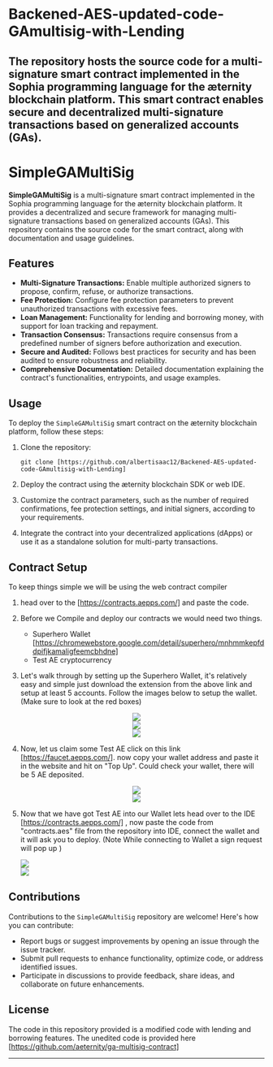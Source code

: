 # Backened-AES-updated-code-GAmultisig-with-Lending
The repository hosts the source code for a multi-signature smart contract implemented in the Sophia programming language for the æternity blockchain platform. This smart contract enables secure and decentralized multi-signature transactions based on generalized accounts (GAs).
---

# SimpleGAMultiSig

**SimpleGAMultiSig** is a multi-signature smart contract implemented in the Sophia programming language for the æternity blockchain platform. It provides a decentralized and secure framework for managing multi-signature transactions based on generalized accounts (GAs). This repository contains the source code for the smart contract, along with documentation and usage guidelines.

## Features

- **Multi-Signature Transactions:** Enable multiple authorized signers to propose, confirm, refuse, or authorize transactions.
- **Fee Protection:** Configure fee protection parameters to prevent unauthorized transactions with excessive fees.
- **Loan Management:** Functionality for lending and borrowing money, with support for loan tracking and repayment.
- **Transaction Consensus:** Transactions require consensus from a predefined number of signers before authorization and execution.
- **Secure and Audited:** Follows best practices for security and has been audited to ensure robustness and reliability.
- **Comprehensive Documentation:** Detailed documentation explaining the contract's functionalities, entrypoints, and usage examples.

## Usage

To deploy the `SimpleGAMultiSig` smart contract on the æternity blockchain platform, follow these steps:

1. Clone the repository:
   ```
   git clone [https://github.com/albertisaac12/Backened-AES-updated-code-GAmultisig-with-Lending]
   ```

2. Deploy the contract using the æternity blockchain SDK or web IDE. 
   
4. Customize the contract parameters, such as the number of required confirmations, fee protection settings, and initial signers, according to your requirements.

5. Integrate the contract into your decentralized applications (dApps) or use it as a standalone solution for multi-party transactions.


## Contract Setup

To keep things simple we will be using the web contract compiler

1. head over to the [https://contracts.aepps.com/] and paste the code.

2. Before we Compile and deploy our contracts we would need two things.
    - Superhero Wallet [https://chromewebstore.google.com/detail/superhero/mnhmmkepfddpifjkamaligfeemcbhdne]
    - Test AE cryptocurrency
3. Let's walk through by setting up the Superhero Wallet, it's relatively easy and simple just download the extension from the above link and setup at least 5 accounts. Follow the images below to setup the wallet. (Make sure to look at the red boxes)

<div align="center">
   <img src = "https://github.com/albertisaac12/Backened-AES-updated-code-GAmultisig-with-Lending/assets/91803132/f343ee44-b2c4-4533-915d-5b38378d886f">
               
</div>

<div align="center">
   <img src ="https://github.com/albertisaac12/Backened-AES-updated-code-GAmultisig-with-Lending/assets/91803132/f6822792-3b90-4f5c-94df-d10ce06d061e">
</div>

<div align="center">
   <img src ="https://github.com/albertisaac12/Backened-AES-updated-code-GAmultisig-with-Lending/assets/91803132/84091457-6c4d-4f47-9fa5-5b2085cdc715">
</div>

4. Now, let us claim some Test AE click on this link [https://faucet.aepps.com/]. now copy your wallet address and paste it in the website and hit on "Top Up". Could check your wallet, there will be 5 AE deposited.

<div align="center">
   <img src="https://github.com/albertisaac12/Backened-AES-updated-code-GAmultisig-with-Lending/assets/91803132/37cc3019-d0de-4beb-83ac-8f958585cd7d">
</div>

<div align="center">
   <img src="https://github.com/albertisaac12/Backened-AES-updated-code-GAmultisig-with-Lending/assets/91803132/f21b2b1b-0dd7-427c-b88a-fb0e2410ce2a">
</div>

5. Now that we have got Test AE into our Wallet lets head over to the IDE [https://contracts.aepps.com/] , now paste the code from "contracts.aes" file from the repository into IDE, connect the wallet and it will ask you to deploy. (Note While connecting to Wallet a sign request will pop up )
   <div align="centre">
      <img src="https://github.com/albertisaac12/Backened-AES-updated-code-GAmultisig-with-Lending/assets/91803132/05cf7409-87a8-40e1-b664-de0788cb03ec">
   </div> 

   <div align ="centre">
      <img src="https://github.com/albertisaac12/Backened-AES-updated-code-GAmultisig-with-Lending/assets/91803132/d0cc1079-e74a-4a1d-b42b-ad19ee1e57a5">
   </div>


## Contributions

Contributions to the `SimpleGAMultiSig` repository are welcome! Here's how you can contribute:

- Report bugs or suggest improvements by opening an issue through the issue tracker.
- Submit pull requests to enhance functionality, optimize code, or address identified issues.
- Participate in discussions to provide feedback, share ideas, and collaborate on future enhancements.

## License

The code in this repository provided is a modified code with lending and borrowing features. The unedited code is provided here [https://github.com/aeternity/ga-multisig-contract]



---
